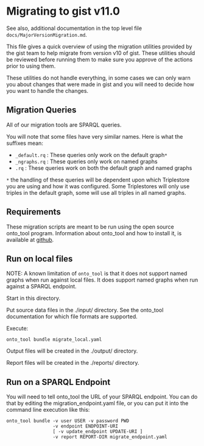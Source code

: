 # Migrating to gist v11.0

See also, additional documentation in the top level file `docs/MajorVersionMigration.md`.

This file gives a quick overview of using the migration utilities provided
by the gist team to help migrate from version v10 of gist. These
utilities should be reviewed before running them to make sure you approve
of the actions prior to using them.

These utilities do not handle everything, in some cases we can only warn you
about changes that were made in gist and you will need to decide how you want
to handle the changes.

## Migration Queries

All of our migration tools are SPARQL queries.

You will note that some files have very similar names. Here is what the suffixes mean:
- `_default.rq` : These queries only work on the default graph`*`
- `_ngraphs.rq` : These queries only work on named graphs
- `.rq` : These queries work on both the default graph and named graphs

`*` the handling of these queries will be dependent upon which Triplestore
you are using and how it was configured. Some Triplestores will only use
triples in the default graph, some will use all triples in all named graphs.

## Requirements

These migration scripts are meant to be run using the open source onto_tool
program. Information about onto_tool and how to install it, is available at
[github](https://github.com/semanticarts/ontology-toolkit).

## Run on local files

NOTE: A known limitation of `onto_tool` is that it does not support named graphs when run against local files.
It does support named graphs when run against a SPARQL endpoint.

Start in this directory.

Put source data files in the ./input/ directory. See the onto_tool documentation for which file formats are supported.

Execute:
```shell
onto_tool bundle migrate_local.yaml
```

Output files will be created in the ./output/ directory.

Report files will be created in the ./reports/ directory.

## Run on a SPARQL Endpoint

You will need to tell onto_tool the URL of your SPARQL endpoint. You can do that
by editing the migration_endpoint.yaml file, or you can put it into the command
line execution like this:

```shell
onto_tool bundle -v user USER -v password PWD
                 -v endpoint ENDPOINT-URI
                 [ -v update_endpoint UPDATE-URI ]
                 -v report REPORT-DIR migrate_endpoint.yaml
```
